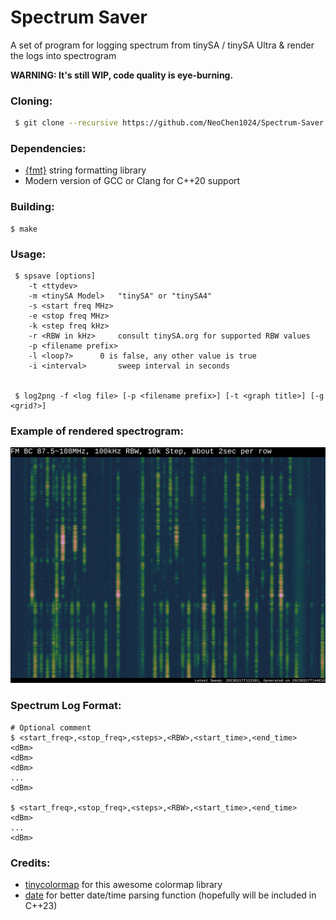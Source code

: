 # Spectrum Saver

A set of program for logging spectrum from tinySA / tinySA Ultra & render the logs into spectrogram

**WARNING: It's still WIP, code quality is eye-burning.**

### Cloning:

```sh
 $ git clone --recursive https://github.com/NeoChen1024/Spectrum-Saver.git
```

### Dependencies:

* [{fmt}](https://github.com/fmtlib/fmt "GitHub repo") string formatting library
* Modern version of GCC or Clang for C++20 support

### Building:

```shell
$ make
```

### Usage:

```shell
 $ spsave [options]
	-t <ttydev>
	-m <tinySA Model>	"tinySA" or "tinySA4"
	-s <start freq MHz>
	-e <stop freq MHz>
	-k <step freq kHz>
	-r <RBW in kHz>		consult tinySA.org for supported RBW values
	-p <filename prefix>
	-l <loop?>		0 is false, any other value is true
	-i <interval>		sweep interval in seconds


 $ log2png -f <log file> [-p <filename prefix>] [-t <graph title>] [-g <grid?>]
```

### Example of rendered spectrogram:

![FM BC 87.5~108MHz Spectrogram](https://github.com/NeoChen1024/Spectrum-Saver/raw/trunk/pic/fmbc.png)

### Spectrum Log Format:

```
# Optional comment
$ <start_freq>,<stop_freq>,<steps>,<RBW>,<start_time>,<end_time>
<dBm>
<dBm>
<dBm>
...
<dBm>

$ <start_freq>,<stop_freq>,<steps>,<RBW>,<start_time>,<end_time>
<dBm>
...
<dBm>
```

### Credits:

* [tinycolormap](https://github.com/yuki-koyama/tinycolormap "GitHub repo") for this awesome colormap library
* [date](https://github.com/HowardHinnant/date) for better date/time parsing function (hopefully will be included in C++23)
